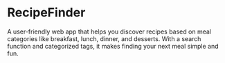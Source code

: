 # RecipeFinder
A user-friendly web app that helps you discover recipes based on meal categories like breakfast, lunch, dinner, and desserts. With a search function and categorized tags, it makes finding your next meal simple and fun.
